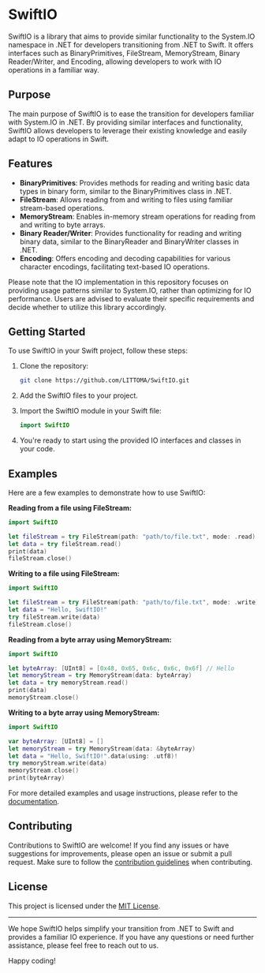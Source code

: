 SwiftIO
=======

SwiftIO is a library that aims to provide similar functionality to the System.IO namespace in .NET for developers transitioning from .NET to Swift. It offers interfaces such as BinaryPrimitives, FileStream, MemoryStream, Binary Reader/Writer, and Encoding, allowing developers to work with IO operations in a familiar way.

Purpose
-------

The main purpose of SwiftIO is to ease the transition for developers familiar with System.IO in .NET. By providing similar interfaces and functionality, SwiftIO allows developers to leverage their existing knowledge and easily adapt to IO operations in Swift.

Features
--------

*   **BinaryPrimitives**: Provides methods for reading and writing basic data types in binary form, similar to the BinaryPrimitives class in .NET.
*   **FileStream**: Allows reading from and writing to files using familiar stream-based operations.
*   **MemoryStream**: Enables in-memory stream operations for reading from and writing to byte arrays.
*   **Binary Reader/Writer**: Provides functionality for reading and writing binary data, similar to the BinaryReader and BinaryWriter classes in .NET.
*   **Encoding**: Offers encoding and decoding capabilities for various character encodings, facilitating text-based IO operations.

Please note that the IO implementation in this repository focuses on providing usage patterns similar to System.IO, rather than optimizing for IO performance. Users are advised to evaluate their specific requirements and decide whether to utilize this library accordingly.

Getting Started
---------------

To use SwiftIO in your Swift project, follow these steps:

1.  Clone the repository:
    
    ```bash
    git clone https://github.com/LITTOMA/SwiftIO.git
    ```
    
2.  Add the SwiftIO files to your project.
    
3.  Import the SwiftIO module in your Swift file:
    
    ```swift
    import SwiftIO
    ```
    
4.  You're ready to start using the provided IO interfaces and classes in your code.
    

Examples
--------

Here are a few examples to demonstrate how to use SwiftIO:

**Reading from a file using FileStream:**

```swift
import SwiftIO

let fileStream = try FileStream(path: "path/to/file.txt", mode: .read)
let data = try fileStream.read()
print(data)
fileStream.close()
```

**Writing to a file using FileStream:**

```swift
import SwiftIO

let fileStream = try FileStream(path: "path/to/file.txt", mode: .write)
let data = "Hello, SwiftIO!"
try fileStream.write(data)
fileStream.close()
```

**Reading from a byte array using MemoryStream:**

```swift
import SwiftIO

let byteArray: [UInt8] = [0x48, 0x65, 0x6c, 0x6c, 0x6f] // Hello
let memoryStream = try MemoryStream(data: byteArray)
let data = try memoryStream.read()
print(data)
memoryStream.close()
```

**Writing to a byte array using MemoryStream:**

```swift
import SwiftIO

var byteArray: [UInt8] = []
let memoryStream = try MemoryStream(data: &byteArray)
let data = "Hello, SwiftIO!".data(using: .utf8)!
try memoryStream.write(data)
memoryStream.close()
print(byteArray)
```

For more detailed examples and usage instructions, please refer to the [documentation](https://github.com/LITTOMA/SwiftIO/wiki).

Contributing
------------

Contributions to SwiftIO are welcome! If you find any issues or have suggestions for improvements, please open an issue or submit a pull request. Make sure to follow the [contribution guidelines](CONTRIBUTING.md) when contributing.

License
-------

This project is licensed under the [MIT License](LICENSE).

* * *

We hope SwiftIO helps simplify your transition from .NET to Swift and provides a familiar IO experience. If you have any questions or need further assistance, please feel free to reach out to us.

Happy coding!
